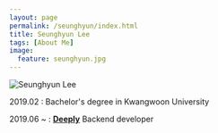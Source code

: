 ```yaml
---
layout: page
permalink: /seunghyun/index.html
title: Seunghyun Lee
tags: [About Me]
image:
  feature: seunghyun.jpg
---
```


<img src="{{ site.url }}/images/seunghyun.jpg" alt="Seunghyun Lee">


2019.02 : Bachelor's degree in Kwangwoon University

2019.06 ~ : **[Deeply](https://deeply.co.kr/)** Backend developer

